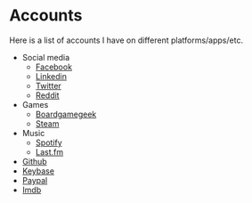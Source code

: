 # Accounts
Here is a list of accounts I have on different platforms/apps/etc.

- Social media
    - [Facebook](https://www.facebook.com/nlacombe42)
    - [Linkedin](https://www.linkedin.com/in/nlacombe)
    - [Twitter](https://twitter.com/nlacombe42)
    - [Reddit](https://www.reddit.com/user/nlacombe)
- Games
    - [Boardgamegeek](https://boardgamegeek.com/user/nlacombe)
    - [Steam](https://steamcommunity.com/id/nlacombe/)
- Music
    - [Spotify](https://open.spotify.com/user/22zp7medvckidhcq4aqrpbedy)
    - [Last.fm](https://www.last.fm/user/nlacombe)
- [Github](https://github.com/nlacombe42)
- [Keybase](https://keybase.io/nlacombe)
- [Paypal](https://paypal.me/nlacombe42)
- [Imdb](https://www.imdb.com/user/ur36590866)
